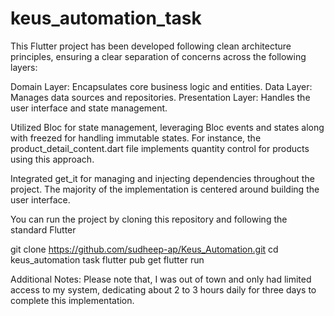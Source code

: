 # keus_automation_task

This Flutter project has been developed following clean architecture principles, ensuring a clear separation of concerns across the following layers:

Domain Layer: Encapsulates core business logic and entities.
Data Layer: Manages data sources and repositories.
Presentation Layer: Handles the user interface and state management.

Utilized Bloc for state management, leveraging Bloc events and states along with freezed for handling immutable states. For instance, the product_detail_content.dart file implements quantity control for products using this approach.

Integrated get_it for managing and injecting dependencies throughout the project.
The majority of the implementation is centered around building the user interface.


You can run the project by cloning this repository and following the standard Flutter 

git clone https://github.com/sudheep-ap/Keus_Automation.git
cd keus_automation task
flutter pub get
flutter run

Additional Notes:
Please note that, I was out of town and only had limited access to my system, dedicating about 2 to 3 hours daily for three days to complete this implementation.
